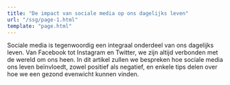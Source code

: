 ```yaml
---
title: "De impact van sociale media op ons dagelijks leven"
url: "/ssg/page-1.html"
template: "page.html"
---
```


Sociale media is tegenwoordig een integraal onderdeel van ons dagelijks leven. Van Facebook tot Instagram en Twitter, we zijn altijd verbonden met de wereld om ons heen. In dit artikel zullen we bespreken hoe sociale media ons leven beïnvloedt, zowel positief als negatief, en enkele tips delen over hoe we een gezond evenwicht kunnen vinden.